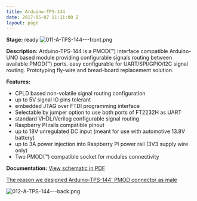 ```yaml
---
title: Arduino-TPS-144
date: 2017-05-07 11:11:00 Z
layout: page
---
```


**Stage:** ready
![011-A-TPS-144---front.png](/uploads/Arduino-TPS-144/011-A-TPS-144---front.png)

**Description:**
Arduino-TPS-144 is a PMOD(™) interface compatible Arduino-UNO based module providing configurable signals routing between available PMOD(™) ports. easy configurable for UART/SPI/GPIO/I2C signal routing. Prototyping fly-wire and bread-board replacement solution.

**Features:**
* CPLD based non-volatile signal routing configuration
* up to 5V signal IO pins tolerant
* embedded JTAG over FTDI programming interface
* Selectable by jumper option to use both ports of FT2232H as UART
* standard VHDL/Verilog configurable signal routing
* Raspberry PI rails compatible pinout
* up to 18V unregulated DC input (meant for use with automotive 13.8V battery)
* up to 3A power injection into Raspberry PI power rail (3V3 supply wire only)
* Two PMOD(™) compatible socket for modules connectivity

**Documentation:**
[View schematic in PDF](/uploads/Arduino-TPS-144/A-TPS-144%20Scheme.PDF)

[The reason we designed Arduino-TPS-144' PMOD connector as male](/articles/arduino-tps-144-whymale/)

![012-A-TPS-144---back.png](/uploads/Arduino-TPS-144/012-A-TPS-144---back.png)